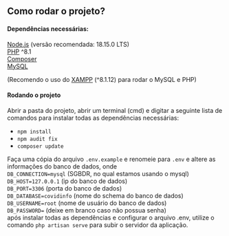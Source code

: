 ## Como rodar o projeto?

#### Dependências necessárias:
<a href="https://nodejs.org/en/">Node.js</a> (versão recomendada: 18.15.0 LTS)
<br>
<a href="https://www.php.net/downloads">PHP</a> ^8.1
<br>
<a href="https://getcomposer.org/download/">Composer</a><br>
<a href="https://dev.mysql.com/downloads/installer/">MySQL</a>
<br>

(Recomendo o uso do <a href="https://www.apachefriends.org/pt_br/download.html">XAMPP</a> (^8.1.12) para rodar o MySQL e PHP)

#### Rodando o projeto
Abrir a pasta do projeto, abrir um terminal (cmd) e digitar a seguinte lista de comandos para instalar todas as dependências necessárias: 
- `npm install` 
- `npm audit fix`
- `composer update`

Faça uma cópia do arquivo `.env.example` e renomeie para `.env` e altere as informações do banco de dados,
onde<br>
`DB_CONNECTION=mysql` (SGBDR, no qual estamos usando o mysql)<br>
`DB_HOST=127.0.0.1` (ip do banco de dados)<br>
`DB_PORT=3306` (porta do banco de dados)<br>
`DB_DATABASE=covidinfo` (nome do schema do banco de dados)<br>
`DB_USERNAME=root` (nome de usuário do banco de dados)<br>
`DB_PASSWORD=` (deixe em branco caso não possua senha)<br>
após instalar todas as dependências e configurar o arquivo .env, utilize o comando `php artisan serve` para subir o servidor da aplicação.

